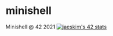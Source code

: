 # minishell
Minishell @ 42 2021
[![jaeskim's 42 stats](https://badge42.herokuapp.com/api/stats/intra_id)](https://github.com/JaeSeoKim/badge42)
